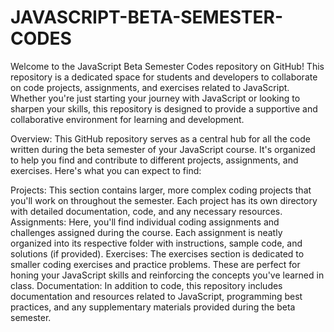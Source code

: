 # JAVASCRIPT-BETA-SEMESTER-CODES
Welcome to the JavaScript Beta Semester Codes repository on GitHub! This repository is a dedicated space for students and developers to collaborate on code projects, assignments, and exercises related to JavaScript.
Whether you're just starting your journey with JavaScript or looking to sharpen your skills, this repository is designed to provide a supportive and collaborative environment for learning and development.

Overview:
This GitHub repository serves as a central hub for all the code written during the beta semester of your JavaScript course. It's organized to help you find and contribute to different projects, assignments, and exercises. Here's what you can expect to find:

Projects: This section contains larger, more complex coding projects that you'll work on throughout the semester. Each project has its own directory with detailed documentation, code, and any necessary resources.
Assignments: Here, you'll find individual coding assignments and challenges assigned during the course. Each assignment is neatly organized into its respective folder with instructions, sample code, and solutions (if provided).
Exercises: The exercises section is dedicated to smaller coding exercises and practice problems. These are perfect for honing your JavaScript skills and reinforcing the concepts you've learned in class.
Documentation: In addition to code, this repository includes documentation and resources related to JavaScript, programming best practices, and any supplementary materials provided during the beta semester.
